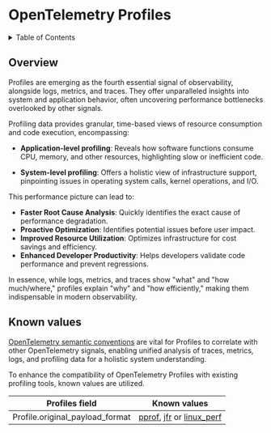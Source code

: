 <!--- Hugo front matter used to generate the website version of this page:
path_base_for_github_subdir:
  from: tmp/otel/specification/profiles/_index.md
  to: profiles/README.md
--->

# OpenTelemetry Profiles

<details>
<summary>Table of Contents</summary>

<!-- toc -->

- [Overview](#overview)
- [Known values](#known-values)

<!-- tocstop -->

</details>

## Overview

Profiles are emerging as the fourth essential signal of observability, alongside logs, metrics, and traces. They offer unparalleled insights into system and application behavior, often uncovering performance bottlenecks overlooked by other signals.

Profiling data provides granular, time-based views of resource consumption and code execution, encompassing:

* **Application-level profiling**: Reveals how software functions consume CPU, memory, and other resources, highlighting slow or inefficient code.

* **System-level profiling**: Offers a holistic view of infrastructure support, pinpointing issues in operating system calls, kernel operations, and I/O.

This performance picture can lead to:

* **Faster Root Cause Analysis**: Quickly identifies the exact cause of performance degradation.
* **Proactive Optimization**: Identifies potential issues before user impact.
* **Improved Resource Utilization**: Optimizes infrastructure for cost savings and efficiency.
* **Enhanced Developer Productivity**: Helps developers validate code performance and prevent regressions.

In essence, while logs, metrics, and traces show "what" and "how much/where," profiles explain "why" and "how efficiently," making them indispensable in modern observability.

## Known values

[OpenTelemetry semantic conventions](https://opentelemetry.io/docs/specs/semconv/) are vital for Profiles to correlate with other OpenTelemetry signals, enabling unified analysis of traces, metrics, logs, and profiling data for a holistic system understanding.

To enhance the compatibility of OpenTelemetry Profiles with existing profiling tools, known values are utilized.

| Profiles field | Known values |
| -------------- | ------------ |
  | Profile.original_payload_format  | [pprof](https://github.com/google/pprof/tree/main/proto), [jfr](https://en.wikipedia.org/wiki/JDK_Flight_Recorder) or [linux_perf](https://perfwiki.github.io/) |
